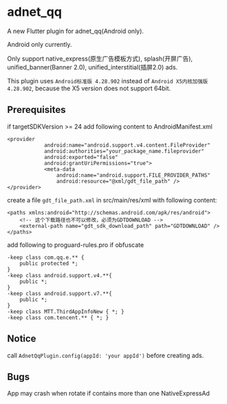 # adnet_qq

A new Flutter plugin for adnet_qq(Android only).

Android only currently.

Only support native_express(原生广告模板方式), splash(开屏广告), unified_banner(Banner 2.0), unified_interstitial(插屏2.0) ads.

This plugin uses `Android标准版 4.28.902` instead of `Android X5内核加强版 4.28.902`, because the X5 version does not support 64bit.

## Prerequisites

if targetSDKVersion >= 24
add following content to AndroidManifest.xml
```
<provider
            android:name="android.support.v4.content.FileProvider"
            android:authorities="your_package_name.fileprovider"
            android:exported="false"
            android:grantUriPermissions="true">
            <meta-data
                android:name="android.support.FILE_PROVIDER_PATHS"
                android:resource="@xml/gdt_file_path" />
</provider>
```
create a file `gdt_file_path.xml` in src/main/res/xml with following content:
```
<paths xmlns:android="http://schemas.android.com/apk/res/android">
    <!-- 这个下载路径也不可以修改，必须为GDTDOWNLOAD -->
    <external-path name="gdt_sdk_download_path" path="GDTDOWNLOAD" />
</paths>
```

add following to proguard-rules.pro if obfuscate
```
-keep class com.qq.e.** {
    public protected *;
}
-keep class android.support.v4.**{
    public *;
}
-keep class android.support.v7.**{
    public *;
}
-keep class MTT.ThirdAppInfoNew { *; }
-keep class com.tencent.** { *; }
```

## Notice
call `AdnetQqPlugin.config(appId: 'your appId')` before creating ads.

## Bugs
App may crash when rotate if contains more than one NativeExpressAd